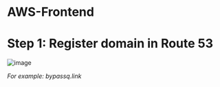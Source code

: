 # AWS-Frontend

# Step 1: Register domain in Route 53

![image](https://user-images.githubusercontent.com/57895489/159733899-eb3a6b19-bfe8-4c5f-ac19-d534fa637712.png)

_For example: bypassq.link_
